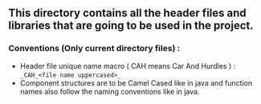 ## This directory contains all the header files and libraries that are going to be used in the project.



### Conventions (Only current directory files) : 

+ Header file unique name macro ( CAH means Car And Hurdles ) :
    `_CAH_<file name uppercased>_`
+ Component structures are to be Camel Cased like in java and function names also follow the naming conventions like in java.